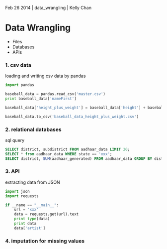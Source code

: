 Feb 26 2014 | data_wrangling | Kelly Chan
# Data Wrangling

- Files
- Databases
- APIs

### 1. csv data

loading and writing csv data by pandas
```python
import pandas

baseball_data = pandas.read_csv('master.csv')
print baseball_data['nameFirst']

baseball_data['height_plus_weight'] = baseball_data['height'] + baseball_data['weight']

baseball_data.to_csv('baseball_data_height_plus_weight.csv')
```

### 2. relational databases

sql query
```sql
SELECT district, subdistrict FROM aadhaar_data LIMIT 20;
SELECT * from aadhaar_data WHERE state == 'xxx';
SELECT district, SUM(aadhaar_generated) FROM aadhaar_data GROUP BY district;
```

### 3. API

extracting data from JSON
```python
import json
import requests

if __name == "__main__":
    url = 'xxx'
    data = requests.get(url).text
    print type(data)
    print data
    data['artist']
```

### 4. imputation for missing values

